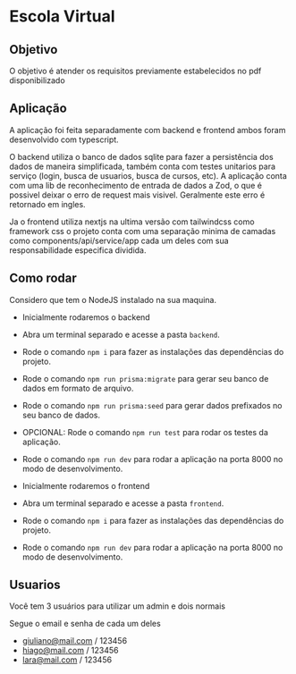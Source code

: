 # Escola Virtual

## Objetivo

O objetivo é atender os requisitos previamente estabelecidos no pdf disponibilizado

## Aplicação

A aplicação foi feita separadamente com backend e frontend ambos foram desenvolvido com typescript. 

O backend utiliza o banco de dados sqlite para fazer a persistência dos dados de maneira simplificada, também conta com testes unitarios para serviço (login, busca de usuarios, busca de cursos, etc). A aplicação conta com uma lib de reconhecimento de entrada de dados a Zod, o que é possivel deixar o erro de request mais visivel. Geralmente este erro é retornado em ingles.

Ja o frontend utiliza nextjs na ultima versão com tailwindcss como framework css o projeto conta com uma separação minima de camadas como components/api/service/app cada um deles com sua responsabilidade especifica dividida.

## Como rodar

Considero que tem o NodeJS instalado na sua maquina.

- Inicialmente rodaremos o backend
- Abra um terminal separado e acesse a pasta `backend`.
- Rode o comando `npm i` para fazer as instalações das dependências do projeto.
- Rode o comando `npm run prisma:migrate` para gerar seu banco de dados em formato de arquivo.
- Rode o comando `npm run prisma:seed` para gerar dados prefixados no seu banco de dados.
- OPCIONAL: Rode o comando `npm run test` para rodar os testes da aplicação.
- Rode o comando `npm run dev` para rodar a aplicação na porta 8000 no modo de desenvolvimento.


- Inicialmente rodaremos o frontend
- Abra um terminal separado e acesse a pasta `frontend`.
- Rode o comando `npm i` para fazer as instalações das dependências do projeto.
- Rode o comando `npm run dev` para rodar a aplicação na porta 8000 no modo de desenvolvimento.

## Usuarios 

Você tem 3 usuários para utilizar um admin e dois normais

Segue o email e senha de cada um deles

- giuliano@mail.com / 123456
- hiago@mail.com / 123456
- lara@mail.com / 123456



